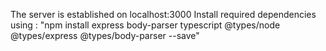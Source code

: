 The server is established on localhost:3000
Install required dependencies using : "npm install express body-parser typescript @types/node @types/express @types/body-parser --save"
